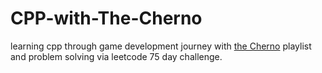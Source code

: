 # CPP-with-The-Cherno
learning cpp through game development journey with [the Cherno](https://www.youtube.com/watch?v=18c3MTX0PK0&list=PLlrATfBNZ98dudnM48yfGUldqGD0S4FFb) playlist and problem solving via leetcode 75 day challenge.
